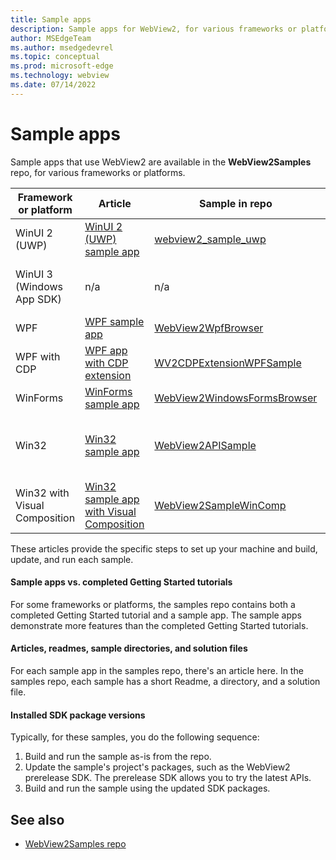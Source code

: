 ```yaml
---
title: Sample apps
description: Sample apps for WebView2, for various frameworks or platforms including WinUI 2 (UWP), WinUI 3 (Windows App SDK), WPF, WPF with Chrome DevTools Protocol extension, WinForms, Win32/C++, and Win32 with Visual Composition.
author: MSEdgeTeam
ms.author: msedgedevrel
ms.topic: conceptual
ms.prod: microsoft-edge
ms.technology: webview
ms.date: 07/14/2022
---
```

# Sample apps

Sample apps that use WebView2 are available in the **WebView2Samples** repo, for various frameworks or platforms.

| Framework or platform | Article | Sample in repo | Comments |
|---|---|---|---|
| WinUI 2 (UWP) | [WinUI 2 (UWP) sample app](samples/webview2_sample_uwp.md) | [webview2_sample_uwp](https://github.com/MicrosoftEdge/WebView2Samples/tree/main/SampleApps/webview2_sample_uwp) | &nbsp; |
| WinUI 3 (Windows App SDK) | n/a | n/a | [Tutorial](get-started/winui.md).<br/> [Completed tutorial project](https://github.com/MicrosoftEdge/WebView2Samples/tree/main/GettingStartedGuides/WinUI3_GettingStarted). |
| WPF | [WPF sample app](samples/webview2wpfbrowser.md) | [WebView2WpfBrowser](https://github.com/MicrosoftEdge/WebView2Samples/tree/main/SampleApps/WebView2WpfBrowser) | &nbsp; |
| WPF with CDP | [WPF app with CDP extension](samples/wv2cdpextensionwpfsample.md) | [WV2CDPExtensionWPFSample](https://github.com/MicrosoftEdge/WebView2Samples/tree/main/SampleApps/WV2CDPExtensionWPFSample) | &nbsp; |
| WinForms | [WinForms sample app](samples/webview2windowsformsbrowser.md) | [WebView2WindowsFormsBrowser](https://github.com/MicrosoftEdge/WebView2Samples/tree/main/SampleApps/WebView2WindowsFormsBrowser) | &nbsp; |
| Win32 | [Win32 sample app](samples/webview2apissample.md) | [WebView2APISample](https://github.com/MicrosoftEdge/WebView2Samples/tree/main/SampleApps/WebView2APISample) | Main sample; extensive.  Detailed Readme. |
| Win32 with Visual Composition | [Win32 sample app with Visual Composition](samples/webview2samplewincomp.md) | [WebView2SampleWinComp](https://github.com/MicrosoftEdge/WebView2Samples/tree/main/SampleApps/WebView2SampleWinComp) | &nbsp; |

These articles provide the specific steps to set up your machine and build, update, and run each sample.


#### Sample apps vs. completed Getting Started tutorials

For some frameworks or platforms, the samples repo contains both a completed Getting Started tutorial and a sample app.  The sample apps demonstrate more features than the completed Getting Started tutorials.


#### Articles, readmes, sample directories, and solution files

For each sample app in the samples repo, there's an article here.  In the samples repo, each sample has a short Readme, a directory, and a solution file.


#### Installed SDK package versions

Typically, for these samples, you do the following sequence:
1.  Build and run the sample as-is from the repo.
1.  Update the sample's project's packages, such as the WebView2 prerelease SDK.  The prerelease SDK allows you to try the latest APIs.
1.  Build and run the sample using the updated SDK packages.


<!-- ====================================================================== -->
## See also

* [WebView2Samples repo](https://github.com/MicrosoftEdge/WebView2Samples#readme)
